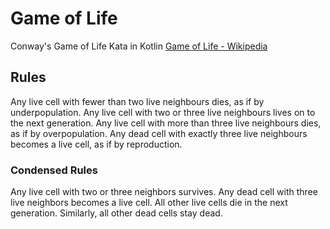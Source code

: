 # Game of Life
Conway's Game of Life Kata in Kotlin
[Game of Life - Wikipedia](https://en.wikipedia.org/wiki/Conway%27s_Game_of_Life)

## Rules
Any live cell with fewer than two live neighbours dies, as if by underpopulation.
Any live cell with two or three live neighbours lives on to the next generation.
Any live cell with more than three live neighbours dies, as if by overpopulation.
Any dead cell with exactly three live neighbours becomes a live cell, as if by reproduction.

### Condensed Rules
Any live cell with two or three neighbors survives.
Any dead cell with three live neighbors becomes a live cell.
All other live cells die in the next generation. Similarly, all other dead cells stay dead.

